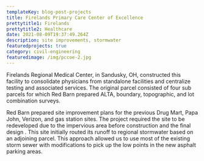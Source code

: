 ```yaml
---
templateKey: blog-post-projects
title: Firelands Primary Care Center of Excellence
prettytitle1: Firelands
prettytitle2: Healthcare
date: 2021-08-09T19:37:49.264Z
description: site improvements, stormwater
featuredprojects: true
category: civil-engineering
featuredimage: /img/pccoe-2.jpg
---
```

Firelands Regional Medical Center, in Sandusky, OH, constructed this facility to consolidate physicians from standalone facilities and centralize testing and associated services. The original parcel consisted of four sub parcels for which Red Barn prepared ALTA, boundary, topographic, and lot combination surveys.

Red Barn prepared site improvement plans for the previous Drug Mart, Papa John, Verizon, and gas station sites. The project required the site to be redeveloped due to the impervious area before construction and the final design . This site initially routed its runoff to regional stormwater based on an adjoining parcel. This approach allowed us to use most of the existing storm sewer with modifications to pick up the low points in the new asphalt parking areas.
